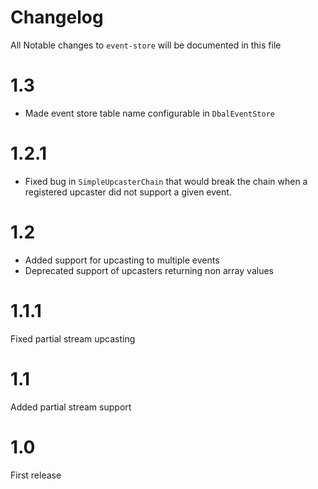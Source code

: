 # Changelog

All Notable changes to `event-store` will be documented in this file

# 1.3
* Made event store table name configurable in `DbalEventStore`

# 1.2.1
* Fixed bug in `SimpleUpcasterChain` that would break the chain when a registered upcaster did not support a given event.

# 1.2

* Added support for upcasting to multiple events
* Deprecated support of upcasters returning non array values

# 1.1.1

Fixed partial stream upcasting 

# 1.1

Added partial stream support

# 1.0 

First release
